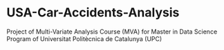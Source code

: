 # USA-Car-Accidents-Analysis
Project of Multi-Variate Analysis Course (MVA) for Master in Data Science Program of Universitat Politècnica de Catalunya (UPC)
